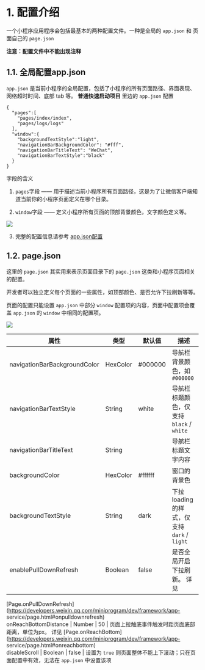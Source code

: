 # 1\. 配置介绍

一个小程序应用程序会包括最基本的两种配置文件。一种是全局的 `app.json` 和 页面自己的 `page.json`

**注意：配置文件中不能出现注释**

## 1.1. 全局配置app.json

`app.json` 是当前小程序的全局配置，包括了小程序的所有页面路径、界面表现、网络超时时间、底部 tab 等。 **普通快速启动项目** 里边的
`app.json` 配置

    
    
    {
      "pages":[
        "pages/index/index",
        "pages/logs/logs"
      ],
      "window":{
        "backgroundTextStyle":"light",
        "navigationBarBackgroundColor": "#fff",
        "navigationBarTitleText": "WeChat",
        "navigationBarTextStyle":"black"
      }
    }

字段的含义

  1. `pages`字段 —— 用于描述当前小程序所有页面路径，这是为了让微信客户端知道当前你的小程序页面定义在哪个目录。

  2. `window`字段 —— 定义小程序所有页面的顶部背景颜色，文字颜色定义等。

![](https://img2018.cnblogs.com/blog/1825659/201910/1825659-20191011230956692-1942054431..jpg)

  3. 完整的配置信息请参考 [app.json配置](https://developers.weixin.qq.com/miniprogram/dev/framework/config.html)

## 1.2. page.json

这里的 `page.json` 其实用来表示页面目录下的 `page.json` 这类和小程序页面相关的配置。

开发者可以独立定义每个页面的一些属性，如顶部颜色、是否允许下拉刷新等等。

页面的配置只能设置 `app.json` 中部分 `window` 配置项的内容，页面中配置项会覆盖 `app.json` 的 `window`
中相同的配置项。

![](https://img2018.cnblogs.com/blog/1825659/201910/1825659-20191011230956892-1958496961.gif)

属性 | 类型 | 默认值 | 描述  
---|---|---|---  
navigationBarBackgroundColor | HexColor | #000000 | 导航栏背景颜色，如 `#000000`  
navigationBarTextStyle | String | white | 导航栏标题颜色，仅支持 `black` / `white`  
navigationBarTitleText | String |  | 导航栏标题文字内容  
backgroundColor | HexColor | #ffffff | 窗口的背景色  
backgroundTextStyle | String | dark | 下拉 loading 的样式，仅支持 `dark` / `light`  
enablePullDownRefresh | Boolean | false | 是否全局开启下拉刷新。 详见
[Page.onPullDownRefresh](https://developers.weixin.qq.com/miniprogram/dev/framework/app-
service/page.html#onpulldownrefresh)  
onReachBottomDistance | Number | 50 | 页面上拉触底事件触发时距页面底部距离，单位为px。 详见
[Page.onReachBottom](https://developers.weixin.qq.com/miniprogram/dev/framework/app-
service/page.html#onreachbottom)  
disableScroll | Boolean | false | 设置为 `true` 则页面整体不能上下滚动；只在页面配置中有效，无法在
`app.json` 中设置该项

